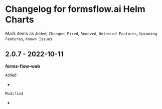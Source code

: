 # Changelog for formsflow.ai Helm Charts

Mark  items as `Added`, `Changed`, `Fixed`, `Removed`, `Untested Features`, `Upcoming Features`, `Known Issues`

## 2.0.7 - 2022-10-11

**forms-flow-web**

`Added`

* 

`Modified`

* 

